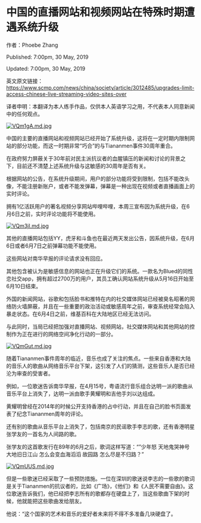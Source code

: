 中国的直播网站和视频网站在特殊时期遭遇系统升级
=

作者：Phoebe Zhang   

Published: 7:00pm, 30 May, 2019

Updated: 7:00pm, 30 May, 2019

英文原文链接：https://www.scmp.com/news/china/society/article/3012485/upgrades-limit-access-chinese-live-streaming-video-sites-over

译者申明：本翻译为本人练手作品，仅供本人英语学习之用，不代表本人同意新闻中的任何观点。

[![VQm1gA.md.jpg](https://s2.ax1x.com/2019/05/30/VQm1gA.md.jpg)](https://imgchr.com/i/VQm1gA)

中国的主要的直播网站和视频网站已经开始了系统升级，这将在一定时期内限制网站的部分功能，而这一时期非常“巧合”的与Tiananmen事件30周年重合。

在政府努力屏蔽关于30年前对民主派抗议者的血腥镇压的新闻和讨论的背景之下，目前还不清楚上述系统升级与这敏感的30周年是否有关。

根据网站的公告，在系统升级期间，用户的部分功能将受到限制，包括不能改头像，不能注册新账户，或者不能发弹幕，弹幕是一种出现在视频或者直播画面上的实时评论。

拥有1亿活跃用户的著名视频分享网站哔哩哔哩，本周三宣布因为系统升级，在6月6日之前，实时评论功能将不能使用。

[![VQm3jI.md.jpg](https://s2.ax1x.com/2019/05/30/VQm3jI.md.jpg)](https://imgchr.com/i/VQm3jI)

其他的直播网站包括YY，虎牙和斗鱼也在最近两天发出公告，因系统升级，在6月6日或者6月7日之前弹幕功能不能使用。

这些网站对南华早报的评论请求没有回应。

其他包含被认为是敏感信息的网站也正在升级它们的系统。一款名为Blued的同性恋社交app，拥有超过2700万的用户，其员工确认网站系统升级从5月16日开始至6月10日结束。

外国的新闻网站，谷歌和包括脸书和推特在内的社交媒体网站已经被臭名昭著的网络防火墙屏蔽，并且在一些重要的政治活动或敏感周年之前，审查系统经常会陷入暴走状态。在6月4日之前，维基百科在大陆地区已经无法访问。

与此同时，当局已经把加强对直播网站、视频网站，社交媒体网站和其他网站的控制作为正在进行的网络空间净化行动的一部分。

[![VQmGut.md.jpg](https://s2.ax1x.com/2019/05/30/VQmGut.md.jpg)](https://imgchr.com/i/VQmGut)

随着Tiananmen事件周年的临近，音乐也成了关注的焦点。一些来自香港和大陆的音乐人的歌曲从网络音乐平台下架，这引发了人们的猜测，这些音乐人是否已经沦为审查的受害者。

例如，一位歌迷告诉南华早报，在4月15号，粤语流行音乐组合达明一派的歌曲从音乐平台上消失了，达明一派由歌手黄耀明和吉他手刘以达组成。

黄耀明曾经在2014年的时候公开支持香港的占中行动，并且在自己的脸书页面发表了纪念Tiananmen周年的评论。

还有别的歌曲从音乐平台上消失了，包括南京的民谣歌手李志的歌，还有香港明星张学友的一首名为人间路的歌。

张学友的这首歌发行在89年的6月之后，歌词这样写道：“”少年怒 天地鬼哭神号 大地旧日江山 怎么会变血海滔滔 故园路 怎么尽是不归路？”

[![VQmUUS.md.jpg](https://s2.ax1x.com/2019/05/30/VQmUUS.md.jpg)](https://imgchr.com/i/VQmUUS)

但是一些歌迷已经采取了一些预防措施。一位在深圳的歌迷说李志的一些歌的歌词是关于Tiananmen的抗议者的，比如《广场》，《他们》和《人民不需要自由》。这位歌迷告诉我们，他已经把李志所有的歌都存在硬盘上了，当这些歌曲下架的时候，他就能把这些歌曲发给朋友。

他说：“这个国家的艺术和音乐的爱好者未来将不得不多准备几块硬盘了。

